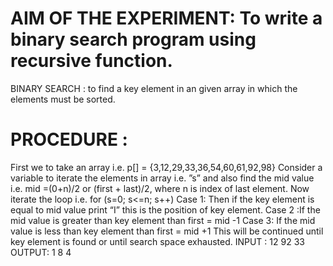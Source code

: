 # AIM OF THE EXPERIMENT:  To write a binary search program using recursive function.
BINARY SEARCH : to find a key element in an given array in which the elements must be sorted.
# PROCEDURE :
First we to take an array i.e. p[] = {3,12,29,33,36,54,60,61,92,98}
Consider a  variable to iterate the elements in array i.e. ”s” and also find the mid value i.e. mid =(0+n)/2 or (first + last)/2, where n is index of last element.
Now iterate the loop i.e.  for (s=0; s<=n; s++)
Case 1: Then if the key element is equal to mid value print “I” this is the position of key element.
Case 2 :If the mid value is greater than key element than first = mid -1
Case 3: If the mid value is less than key element than first = mid +1
This will be continued until key element is found or until search space exhausted.
INPUT :
           12
                  92
                   33
OUTPUT:
               1
                8
                 4


